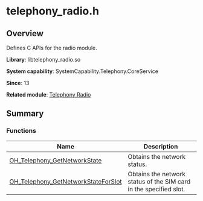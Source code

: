 # telephony_radio.h


## Overview

Defines C APIs for the radio module.

**Library**: libtelephony_radio.so

**System capability**: SystemCapability.Telephony.CoreService

**Since**: 13

**Related module**: [Telephony Radio](ndk-apis-telephony-radio.md)


## Summary


### Functions

| Name| Description|
| -------- | -------- |
| [OH_Telephony_GetNetworkState](ndk-apis-telephony-radio.md#oh_telephony_getnetworkstate) | Obtains the network status.|
| [OH_Telephony_GetNetworkStateForSlot](ndk-apis-telephony-radio.md#oh_telephony_getnetworkstateforslot) | Obtains the network status of the SIM card in the specified slot.|
